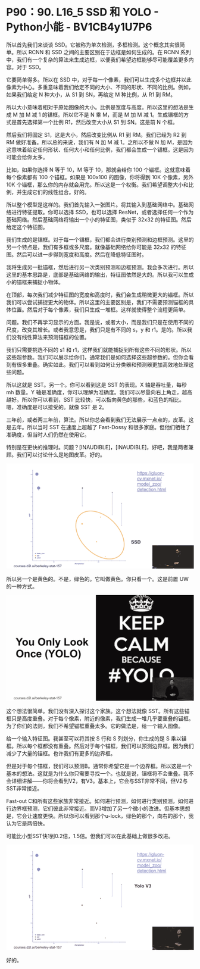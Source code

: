 # P90：90. L16_5 SSD 和 YOLO - Python小能 - BV1CB4y1U7P6

所以首先我们来谈谈 SSD。它被称为单次检测，多框检测。这个概念其实很简单。所以 RCNN 和 SSD 之间的主要区别在于边框是如何生成的。在 RCNN 系列中，我们有一个复杂的算法来生成边框，以便我们希望边框能够尽可能覆盖更多内容。对于 SSD。

它要简单得多。所以在 SSD 中，对于每一个像素，我们可以生成多个边框并以此像素为中心。多重意味着我们给定不同的大小、不同的形状、不同的比例。例如，如果我们给定 N 种大小，从 S1 到 SN，再给定 M 种比例，从 R1 到 RM。

所以大小意味着相对于原始图像的大小。比例是宽度与高度。所以这里的想法是生成 M 加 M 减 1 的锚框。所以它不是 N 乘 M，而是 M 加 M 减 1。生成锚框的方式是首先选择第一个比例 R1，然后改变大小从 S1 到 SN。这是前 N 个框。

然后我们将固定 S1，这是大小，然后改变比例从 R1 到 RM。我们已经为 R2 到 RM 做好准备。所以总的来说，我们有 N 加 M 减 1。之所以不做 N 加 M，是因为这意味着给定任何形状、任何大小和任何比例，我们都会生成一个锚框。这是因为可能会给你太多。

比如，如果你选择 N 等于 10，M 等于 10，那就会给你 100 个锚框。这就意味着每个像素都有 100 个锚框。如果是 100x100 的图像，你将得到 10K 个像素，另外 10K 个锚框，那么你的内存就会用完。所以这是一个权衡。我们希望调整大小和比例，并生成它们的线性组合。好的。

所以整个模型是这样的。我们首先输入一张图片。将其输入到基础网络中。基础网络进行特征提取。你可以选择 SSD，也可以选择 ResNet，或者选择任何一个作为基础网络。然后基础网络将输出一个小的特征图，类似于 32x32 的特征图。然后给定这个特征图。

我们生成的是锚框。对于每一个锚框，我们都会进行类别预测和边框预测。这里的另一个特点是，我们有多框或多尺度。就像基础网络给你可能是 32x32 的特征图。然后可以进一步得到宽度和高度。然后在降低特征图时。

我将生成另一批锚框，然后进行另一次类别预测和边框预测。我会多次进行。所以这里的基本思路是，底部是基础网络的输出，特征图依然是大的。所以我可以生成小的锚框来捕捉小物体。

在顶部，每次我们减少特征图的宽度和高度时，我们会生成稍微更大的锚框。所以我们可以尝试捕捉更大的物体。所以这里的主要区别是，我们不需要预测锚框的具体位置。然后对于每个像素，我们只生成一堆框。这样就使得整个流程更简单。

问题。我们不再学习显示的方面。我是说，或者大小，而是我们只是在使用不同的尺度，改变其增长。或者我意思是，我们只是有不同的 s，y 和 r1。是的。所以我们没有线性算法来预测锚框的位置。

我们只需要挑选不同的 s1 和 r1，这样我们就能捕捉到所有这些不同的形状。所以这些超参数。我们可以展示给你们，通常我们是如何选择这些超参数的。但你会看到有很多重叠。确实如此。我们可以看到如何让分类器和预测器更加高效地处理这些问题。

所以这就是 SST。另一个。你可以看到这是 SST 的表现。X 轴是吞吐量，每秒 mh 数量。Y 轴是准确度，你可以理解为准确度。我们可以尽量向右上角走，越高越好。所以你可以看到，SST 比较快，可以指向黄色的那些，和蓝色的相比。嗯，准确度是可以接受的。就像 SST 是 2。

三年前，或者两三年前，算法。所以你总会看到我们无法展示一点点的，皮革。这是去年。所以当时 SST 在速度上超越了 Fast-Dossy 和很多家庭。但他们牺牲了准确度，但当时人们仍然在使用它。

特别是在更快的推理时。问题？[INAUDIBLE]，[INAUDIBLE]，好吧，我是两者兼顾。我们可以讨论什么是地图皮革。好的。

![](img/05fab0db4e7a87b062198d26472634f4_1.png)

所以另一个是黄色的。不是，绿色的。它叫做黄色。你只看一个。这是前置 UW 的一种方式。

![](img/05fab0db4e7a87b062198d26472634f4_3.png)

这个想法很简单。我们没有深入探讨这个家族。这个想法就像 SST。所有这些锚框只是高度重叠。对于每个像素，附近的像素，我们生成一堆几乎要重叠的锚框。为了你们的法则，我们不希望锚框重叠太多。它的做法是，给一个输入图像。

给一个输入特征图。我甚至可以将其按 S 行和 S 列划分，你生成的是 S 乘以锚框。所以每个框都没有重叠。然后对于每个锚框，我们可以预测边界框。因为我们减少了大量的锚框。也许我们有更多的边界框。

但是对于每个锚框，我们可以预测B。通常你希望它是一个边界框。所以这是一个基本的想法。这就是为什么你只需要寻找一个。也就是说，锚框将不会重叠。我不会详细讲解——你将会看到V2，有V3。基本上，它会与SST非常不同，但V2与SST非常接近。

Fast-out C和所有这些家族非常接近。如何进行预测，如何进行类别预测，如何进行边界框预测，它们彼此非常接近。而V3增加了另一个微小的改进。但基本思想是，它会让速度更快。所以你可以看到那个u-lock，绿色的那个，向右的那个，我认为它是两倍快。

可能比小型SST快1到0.2倍，1.5倍。但我们可以在此基础上做很多改进。

![](img/05fab0db4e7a87b062198d26472634f4_5.png)

好的。
